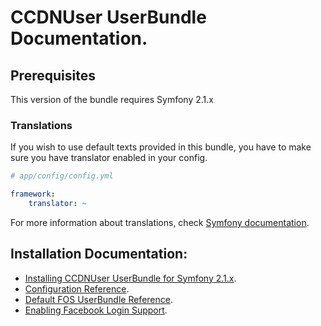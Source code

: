 CCDNUser UserBundle Documentation.
==================================

## Prerequisites

This version of the bundle requires Symfony 2.1.x

### Translations

If you wish to use default texts provided in this bundle, you have to make sure you have translator enabled in your config.

``` yaml
# app/config/config.yml

framework:
    translator: ~
```

For more information about translations, check [Symfony documentation](http://symfony.com/doc/current/book/translation.html).

## Installation Documentation:

- [Installing CCDNUser UserBundle for Symfony 2.1.x](install.md).
- [Configuration Reference](configuration_reference.md).
- [Default FOS UserBundle Reference](default_fos_configuration.md).
- [Enabling Facebook Login Support](enable_facebook_support.md).
